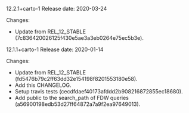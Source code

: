 12.2.1+carto-1
Release date: 2020-03-24

Changes:
- Update from REL_12_STABLE (7c836420026125f430e5ae3a3eb0264e75ec5b3e).

12.1.1+carto-1
Release date: 2020-01-14

Changes:
- Update from REL_12_STABLE (fd5476b79c2ff63dd32e154198f8201553180e58).
- Add this CHANGELOG.
- Setup travis tests (cecdfdaef40173afddd2b908216872855ec18680).
- Add public to the search_path of FDW queries (a56900198edb53d27ff64872a7a9f2ea97649013).
